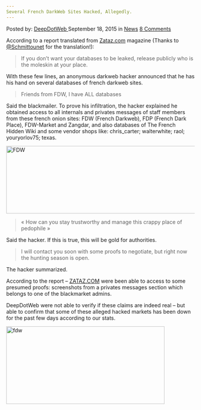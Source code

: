 ```yaml
---
Several French DarkWeb Sites Hacked, Allegedly.
---
```

<article class="post-listing post-11566 post type-post status-publish format-standard has-post-thumbnail hentry category-news tag-allegedly tag-darkweb tag-french tag-hacked tag-sites">
    <div class="post-inner">
    <p class="post-meta">
    <span>Posted by: <a href="https://www.deepdotweb.com/author/admin/" title="">DeepDotWeb </a></span>
    <span>September 18, 2015</span>
    <span>in <a href="https://www.deepdotweb.com/category/news/" rel="category tag">News</a></span>
    <span><a href="https://www.deepdotweb.com/2015/09/18/several-french-darkweb-sites-hacked-allegedly/#comments">8 Comments</a></span>
    </p>
    <div class="clear"></div>
    <div class="entry">
    <p>According to a report translated from <a href="http://www.zataz.com/infiltration-dans-le-blackmarket-francophone/">Zataz.com</a> magazine (Thanks to <a href="https://twitter.com/Schmittounet">@Schmittounet</a> for the translation!):</p>
    <blockquote><p>If you don&#8217;t want your databases to be leaked, release publicly who is the moleskin at your place.</p></blockquote>
    <p>With these few lines, an anonymous darkweb hacker announced that he has his hand on several databases of french darkweb sites.</p>
    <blockquote><p>Friends from FDW, I have ALL databases</p></blockquote>
    <p>Said the blackmailer. To prove his infiltration, the hacker explained he obtained access to all internals and privates messages of staff members from these french onion sites: FDW (French Darkweb), FDP (French Dark Place), FDW-Market and Zangdar, and also databases of The French Hidden Wiki and some vendor shops like: chris_carter; walterwhite; raol; youryorlov75; texas.</p>
    <p><a href="https://www.deepdotweb.com/wp-content/uploads/2015/09/FDW.png"><img class="aligncenter size-full wp-image-11567" src="https://www.deepdotweb.com/wp-content/uploads/2015/09/FDW.png" alt="FDW" width="555" height="181" srcset="https://www.deepdotweb.com/wp-content/uploads/2015/09/FDW.png 555w, https://www.deepdotweb.com/wp-content/uploads/2015/09/FDW-300x98.png 300w" sizes="(max-width: 555px) 100vw, 555px"/></a></p>
    <blockquote><p>« How can you stay trustworthy and manage this crappy place of pedophile »</p></blockquote>
    <p>Said the hacker. If this is true, this will be gold for authorities.</p>
    <blockquote><p>I will contact you soon with some proofs to negotiate, but right now the hunting season is open.</p></blockquote>
    <p>The hacker summarized.</p>
    <p>According to the report &#8211; <a href="http://www.zataz.com/infiltration-dans-le-blackmarket-francophone/">ZATAZ.COM</a> were been able to access to some presumed proofs: screenshots from a privates messages section which belongs to one of the blackmarket admins.</p>
    <p>DeepDotWeb were not able to verify if these claims are indeed real &#8211; but able to confirm that some of these alleged hacked markets has been down for the past few days according to our stats.</p>
    <p><a href="https://www.deepdotweb.com/wp-content/uploads/2015/09/fdw.png"><img class="aligncenter size-full wp-image-11568" src="https://www.deepdotweb.com/wp-content/uploads/2015/09/fdw.png" alt="fdw" width="423" height="208" srcset="https://www.deepdotweb.com/wp-content/uploads/2015/09/fdw.png 423w, https://www.deepdotweb.com/wp-content/uploads/2015/09/fdw-300x148.png 300w" sizes="(max-width: 423px) 100vw, 423px"/></a></p>
    </div>
    <span style="display:none"><a href="https://www.deepdotweb.com/tag/allegedly/" rel="tag">allegedly</a> <a href="https://www.deepdotweb.com/tag/darkweb/" rel="tag">darkweb</a> <a href="https://www.deepdotweb.com/tag/french/" rel="tag">french</a> <a href="https://www.deepdotweb.com/tag/hacked/" rel="tag">hacked</a> <a href="https://www.deepdotweb.com/tag/sites/" rel="tag">sites</a></span> <span style="display:none" class="updated">2015-09-18</span>
    <div style="display:none" class="vcard author" itemprop="author" itemscope itemtype="http://schema.org/Person"><strong class="fn" itemprop="name"><a href="https://www.deepdotweb.com/author/admin/" title="Posts by DeepDotWeb" rel="author">DeepDotWeb</a></strong></div>
    </div>
</article>

